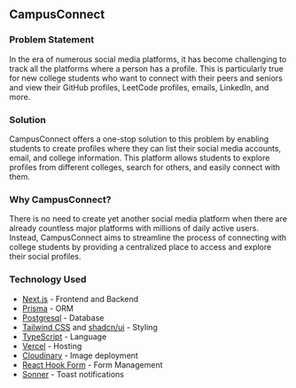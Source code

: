 ## CampusConnect

### Problem Statement 
In the era of numerous social media platforms, it has become challenging to track all the platforms where a person has a profile. This is particularly true for new college students who want to connect with their peers and seniors and view their GitHub profiles, LeetCode profiles, emails, LinkedIn, and more.

### Solution
CampusConnect offers a one-stop solution to this problem by enabling students to create profiles where they can list their social media accounts, email, and college information. This platform allows students to explore profiles from different colleges, search for others, and easily connect with them.

### Why CampusConnect?
There is no need to create yet another social media platform when there are already countless major platforms with millions of daily active users. Instead, CampusConnect aims to streamline the process of connecting with college students by providing a centralized place to access and explore their social profiles.

### Technology Used
- [Next.js](https://nextjs.org/) - Frontend and Backend
- [Prisma](https://www.prisma.io/) - ORM
- [Postgresql](https://www.postgresql.org/) - Database
- [Tailwind CSS](https://tailwindcss.com/) and [shadcn/ui](https://ui.shadcn.com/) - Styling
- [TypeScript](https://www.typescriptlang.org/) - Language 
- [Vercel](https://vercel.com/) - Hosting
- [Cloudinary](https://cloudinary.com/) - Image deployment
- [React Hook Form](https://react-hook-form.com/) - Form Management
- [Sonner](https://sonner.emilkowal.ski/) - Toast notifications 
